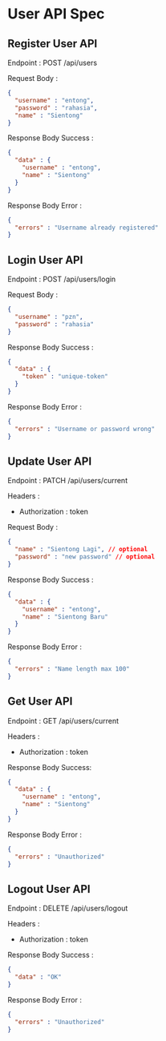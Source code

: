 # User API Spec

## Register User API

Endpoint :  POST /api/users 

Request Body :

```json
{
  "username" : "entong",
  "password" : "rahasia",
  "name" : "Sientong"
}
```

Response Body Success :

```json
{
  "data" : {
    "username" : "entong",
    "name" : "Sientong"
  }
}
```

Response Body Error : 

```json
{
  "errors" : "Username already registered"
}
```

## Login User API

Endpoint : POST /api/users/login

Request Body :

```json
{
  "username" : "pzn",
  "password" : "rahasia"
}
```

Response Body Success : 

```json
{
  "data" : {
    "token" : "unique-token"
  }
}
```

Response Body Error :

```json
{
  "errors" : "Username or password wrong"
}
```

## Update User API

Endpoint : PATCH /api/users/current

Headers :
- Authorization : token 

Request Body :

```json
{
  "name" : "Sientong Lagi", // optional
  "password" : "new password" // optional
}
```

Response Body Success : 

```json
{
  "data" : {
    "username" : "entong",
    "name" : "Sientong Baru"
  }
}
```

Response Body Error : 

```json
{
  "errors" : "Name length max 100"
}
```

## Get User API

Endpoint : GET /api/users/current

Headers :
- Authorization : token

Response Body Success:

```json
{
  "data" : {
    "username" : "entong",
    "name" : "Sientong"
  }
}
```

Response Body Error : 

```json
{
  "errors" : "Unauthorized"
}
```

## Logout User API

Endpoint : DELETE /api/users/logout

Headers :
- Authorization : token

Response Body Success : 

```json
{
  "data" : "OK"
}
```

Response Body Error : 

```json
{
  "errors" : "Unauthorized"
}
```

